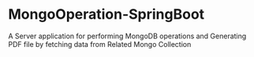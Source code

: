 # MongoOperation-SpringBoot
A Server application for performing MongoDB operations and Generating PDF file by fetching data from Related Mongo Collection 
